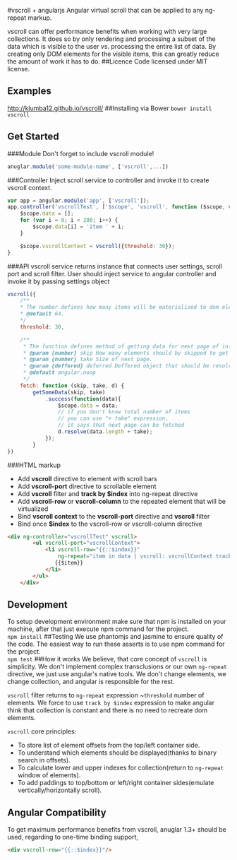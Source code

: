 #vscroll + angularjs
Angular virtual scroll that can be applied to any ng-repeat markup.

vscroll can offer performance benefits when working with very large collections. 
It does so by only rendering and processing a subset of the data which is visible to the user vs. processing the entire list of data. 
By creating only DOM elements for the visible items, this can greatly reduce the amount of work it has to do.
##Licence
Code licensed under MIT license.
## Examples
http://klumba12.github.io/vscroll/
##Installing via Bower
`bower install vscroll`
## Get Started
###Module
Don't forget to include vscroll module!
```javascript
anuglar.module('some-module-name', ['vscroll',...])
```
###Controller
Inject scroll service to controller and invoke it to create vscroll context.
```javascript
var app = angular.module('app', ['vscroll']);
app.controller('vscrollTest', ['$scope', 'vscroll', function ($scope, vscroll) {
    $scope.data = [];
    for (var i = 0; i < 200; i++) {
	    $scope.data[i] = 'item ' + i;
    }

    $scope.vscrollContext = vscroll({threshold: 30});
}
```
###API
vscroll service returns instance that connects user settings, scroll port and scroll filter.
User should inject service to angular controller and invoke it by passing settings object
```javascript
vscroll({
	/**
 	* The number defines how many items will be materialized to dom elements.
 	* @default 64.
 	*/
	threshold: 30,

	/**
	 * The function defines method of getting data for next page of infinite scroll.		
	 * @param {number} skip How many elements should by skipped to get next page.
	 * @param {number} take Size of next page.
	 * @param {deffered} deferred Deffered object that should be resolved with total number of items.
	 * @default angular.noop
	 */
	fetch: function (skip, take, d) {
        getSomeData(skip, take)
          	.success(function(data){
               	$scope.data = data;
               	// if you don't know total number of items
               	// you can use "+ take" expression,
               	// it says that next page can be fetched
               	d.resolve(data.length + take);
            });
        }		
})
```
###HTML markup
* Add **vscroll** directive to element with scroll bars
* Add **vscroll-port** directive to scrollable element
* Add **vscroll** filter and **track by $index** into ng-repeat directive
* Add **vscroll-row** or **vscroll-column** to the repeated element that will be virtualized
* Bind **vscroll context** to the **vscroll-port** directive and **vscroll** filter
* Bind once **$index** to the vscroll-row or vscroll-column directive
```html
<div ng-controller="vscrollTest" vscroll>
        <ul vscroll-port="vscrollContext">
            <li vscroll-row="{{::$index}}" 
            	ng-repeat="item in data | vscroll: vscrollContext track by $index">
               {{$item}}
            </li>            
        </ul>
    </div>
```
## Development
To setup development environment make sure that npm is installed on your machine, after that just execute npm command for the project.  
`npm install`
##Testing
We use phantomjs and jasmine to ensure quality of the code.
The easiest way to run these asserts is to use npm command for the project.  
`npm test`
##How it works
We believe, that core concept of `vscroll` is simplicity.
We don't implement complex transclusions or our own `ng-repeat` directive, we just use angular's native tools.
We don't change elements, we change collection, and angular is responsible for the rest.

`vscroll` filter returns to `ng-repeat` expression ~`threshold` number of elements.
We force to use `track by $index` expression to make angular think that collection is constant and there is no need to recreate dom elements.

`vscroll` core principles:
* To store list of element offsets from the top/left container side.
* To understand which elements should be displayed(thanks to binary search in offsets).
* To calculate lower and upper indexes for collection(return to `ng-repeat` window of elements).
* To add paddings to top/bottom or left/right container sides(emulate vertically/horizontally scroll).
## Angular Compatibility
To get maximum performance benefits from vscroll, anuglar 1.3+ should be used, regarding to one-time binding support,
```html
<div vscroll-row="{{::$index}}"/>
```